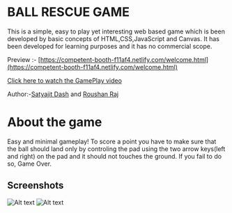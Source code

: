 # BALL RESCUE GAME

This is a simple, easy to play yet interesting web based game which is been developed by basic concepts of HTML,CSS,JavaScript and Canvas. It has been developed for learning purposes and it has no commercial scope.


Preview :- [https://competent-booth-f11af4.netlify.com/welcome.html](https://competent-booth-f11af4.netlify.com/welcome.html)


[Click here to watch the GamePlay video](https://drive.google.com/open?id=1tEBXWqoR3QP6QlUCHsMcletZR0Sn64C5)

Author:-[Satyajit Dash](https://github.com/satyajitdash61) and [Roushan Raj](https://github.com/ROUSHAN656)


# About the game #

Easy and minimal gameplay! To score a point you have to make sure that the ball should land only by controling the pad using the two arrow keys(left and right) on the pad and it should not touches the ground. If you fail to do so, Game Over.

## Screenshots #

![Alt text](https://github.com/ROUSHAN656/Game/blob/master/Screenshot1.png?raw=true)
![Alt text](https://github.com/ROUSHAN656/Game/blob/master/Screenshot2.png?raw=true)




























































